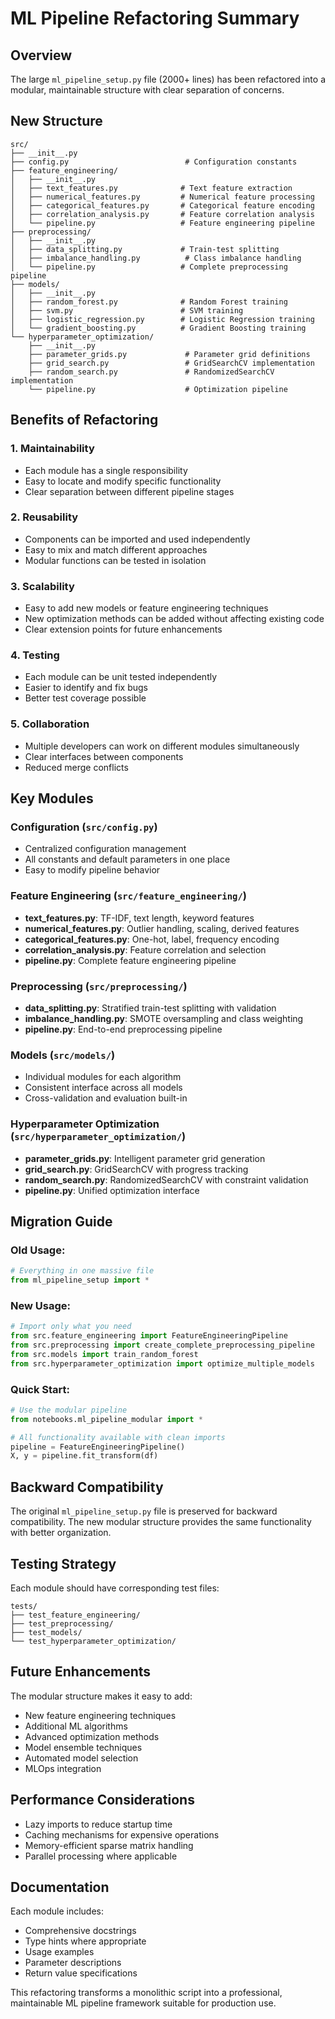 # ML Pipeline Refactoring Summary

## Overview
The large `ml_pipeline_setup.py` file (2000+ lines) has been refactored into a modular, maintainable structure with clear separation of concerns.

## New Structure

```
src/
├── __init__.py
├── config.py                          # Configuration constants
├── feature_engineering/
│   ├── __init__.py
│   ├── text_features.py              # Text feature extraction
│   ├── numerical_features.py         # Numerical feature processing
│   ├── categorical_features.py       # Categorical feature encoding
│   ├── correlation_analysis.py       # Feature correlation analysis
│   └── pipeline.py                   # Feature engineering pipeline
├── preprocessing/
│   ├── __init__.py
│   ├── data_splitting.py             # Train-test splitting
│   ├── imbalance_handling.py          # Class imbalance handling
│   └── pipeline.py                   # Complete preprocessing pipeline
├── models/
│   ├── __init__.py
│   ├── random_forest.py              # Random Forest training
│   ├── svm.py                        # SVM training
│   ├── logistic_regression.py        # Logistic Regression training
│   └── gradient_boosting.py          # Gradient Boosting training
└── hyperparameter_optimization/
    ├── __init__.py
    ├── parameter_grids.py             # Parameter grid definitions
    ├── grid_search.py                 # GridSearchCV implementation
    ├── random_search.py               # RandomizedSearchCV implementation
    └── pipeline.py                    # Optimization pipeline
```

## Benefits of Refactoring

### 1. **Maintainability**
- Each module has a single responsibility
- Easy to locate and modify specific functionality
- Clear separation between different pipeline stages

### 2. **Reusability**
- Components can be imported and used independently
- Easy to mix and match different approaches
- Modular functions can be tested in isolation

### 3. **Scalability**
- Easy to add new models or feature engineering techniques
- New optimization methods can be added without affecting existing code
- Clear extension points for future enhancements

### 4. **Testing**
- Each module can be unit tested independently
- Easier to identify and fix bugs
- Better test coverage possible

### 5. **Collaboration**
- Multiple developers can work on different modules simultaneously
- Clear interfaces between components
- Reduced merge conflicts

## Key Modules

### Configuration (`src/config.py`)
- Centralized configuration management
- All constants and default parameters in one place
- Easy to modify pipeline behavior

### Feature Engineering (`src/feature_engineering/`)
- **text_features.py**: TF-IDF, text length, keyword features
- **numerical_features.py**: Outlier handling, scaling, derived features
- **categorical_features.py**: One-hot, label, frequency encoding
- **correlation_analysis.py**: Feature correlation and selection
- **pipeline.py**: Complete feature engineering pipeline

### Preprocessing (`src/preprocessing/`)
- **data_splitting.py**: Stratified train-test splitting with validation
- **imbalance_handling.py**: SMOTE oversampling and class weighting
- **pipeline.py**: End-to-end preprocessing pipeline

### Models (`src/models/`)
- Individual modules for each algorithm
- Consistent interface across all models
- Cross-validation and evaluation built-in

### Hyperparameter Optimization (`src/hyperparameter_optimization/`)
- **parameter_grids.py**: Intelligent parameter grid generation
- **grid_search.py**: GridSearchCV with progress tracking
- **random_search.py**: RandomizedSearchCV with constraint validation
- **pipeline.py**: Unified optimization interface

## Migration Guide

### Old Usage:
```python
# Everything in one massive file
from ml_pipeline_setup import *
```

### New Usage:
```python
# Import only what you need
from src.feature_engineering import FeatureEngineeringPipeline
from src.preprocessing import create_complete_preprocessing_pipeline
from src.models import train_random_forest
from src.hyperparameter_optimization import optimize_multiple_models
```

### Quick Start:
```python
# Use the modular pipeline
from notebooks.ml_pipeline_modular import *

# All functionality available with clean imports
pipeline = FeatureEngineeringPipeline()
X, y = pipeline.fit_transform(df)
```

## Backward Compatibility

The original `ml_pipeline_setup.py` file is preserved for backward compatibility. The new modular structure provides the same functionality with better organization.

## Testing Strategy

Each module should have corresponding test files:
```
tests/
├── test_feature_engineering/
├── test_preprocessing/
├── test_models/
└── test_hyperparameter_optimization/
```

## Future Enhancements

The modular structure makes it easy to add:
- New feature engineering techniques
- Additional ML algorithms
- Advanced optimization methods
- Model ensemble techniques
- Automated model selection
- MLOps integration

## Performance Considerations

- Lazy imports to reduce startup time
- Caching mechanisms for expensive operations
- Memory-efficient sparse matrix handling
- Parallel processing where applicable

## Documentation

Each module includes:
- Comprehensive docstrings
- Type hints where appropriate
- Usage examples
- Parameter descriptions
- Return value specifications

This refactoring transforms a monolithic script into a professional, maintainable ML pipeline framework suitable for production use.
